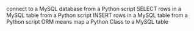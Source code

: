 connect to a MySQL database from a Python script
SELECT rows in a MySQL table from a Python script
INSERT rows in a MySQL table from a Python script
ORM means
map a Python Class to a MySQL table
